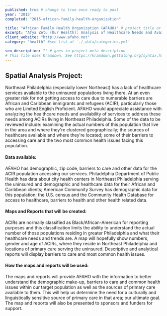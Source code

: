 ```yaml
---
published: true # change to true once ready to post
year: '2015'
completed: "2015-african-family-health-organization"

title: "African Family Health Organization (AFAHO)" # project title or client name
excerpt: "Afya Zetu (Our Health): Analysis of Healthcare Needs and Availability for African and Caribbean Immigrants and Refugees in Northeast Philadelphia" # shows on project list page
client_website: "http://www.afaho.net"
category: "health" #see list at `./_data/categories.yml`

seo_description: "" # goes in project meta description
# This file uses Kramdown. See https://kramdown.gettalong.org/syntax.html for syntax
---
```


## Spatial Analysis Project:
Northeast Philadelphia (especially lower Northeast) has a lack of healthcare services available to the uninsured populations living there. At an even greater risk for not getting access to care due to numerable barriers are African and Caribbean immigrants and refugees (ACIR), particularly those who are Limited English Proficient. AFAHO would appreciate assistance with analyzing the healthcare needs and availability of services to address these needs among ACIRs living in Northeast Philadelphia. Some of the data to be reviewed include: examining the actual numbers of this population that live in the area and where they're clustered geographically; the sources of healthcare available and where they're located; some of their barriers to accessing care and the two most common health issues facing this population.

#### Data available:
AFAHO has demographic, zip code, barriers to care and other data for the ACIR population accessing our services. Philadelphia Department of Public Health has data about city health centers in Northeast Philadelphia serving the uninsured and demographic and healthcare data for their African and Caribbean clients; American Community Survey has demographic data for this population; the U.S. census and the Community Health Database for access to healthcare, barriers to health and other health related data.

#### Maps and Reports that will be created:
ACIRs are normally classified as Black/African-American for reporting purposes and this classification limits the ability to understand the actual number of those populations residing in greater Philadelphia and what their healthcare needs and trends are. A map will hopefully show numbers, gender and age of ACIRs, where they reside in Northeast Philadelphia and locations of primary care serving the uninsured. Descriptive and analytical reports will display barriers to care and most common health issues.

#### How the maps and reports will be used:
The maps and reports will provide AFAHO with the information to better understand the demographic make-up, barriers to care and common health issues within our target population as well as the sources of primary care available to them. This will help us determine the need for a culturally and linguistically sensitive source of primary care in that area; our ultimate goal. The map and reports will also be presented to sponsors and funders for support.
